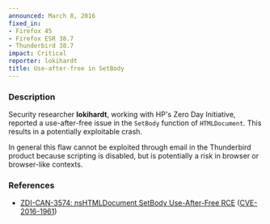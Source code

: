 ```yaml
---
announced: March 8, 2016
fixed_in:
- Firefox 45
- Firefox ESR 38.7
- Thunderbird 38.7
impact: Critical
reporter: lokihardt
title: Use-after-free in SetBody
---
```


<h3>Description</h3>

<p>Security researcher <strong>lokihardt</strong>, working with HP's Zero Day Initiative,
reported a use-after-free issue in the <code>SetBody</code> function of
<code>HTMLDocument</code>. This results in a potentially exploitable crash.
</p>

<p class="note">In general this flaw cannot be exploited through email in the
Thunderbird product because scripting is disabled, but is potentially a risk in
browser or browser-like contexts.</p>

<h3>References</h3>

<ul>
  <li><a href="https://bugzilla.mozilla.org/show_bug.cgi?id=1249377">
       ZDI-CAN-3574: nsHTMLDocument SetBody Use-After-Free RCE</a>
(<a href="http://cve.mitre.org/cgi-bin/cvename.cgi?name=CVE-2016-1961"
class="ex-ref">CVE-2016-1961</a>)</li>
</ul>

